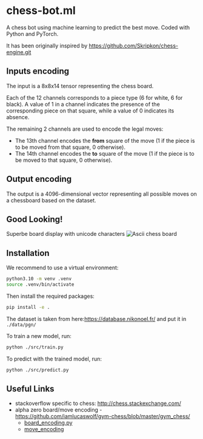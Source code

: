 # chess-bot.ml


A chess bot using machine learning to predict the best move.
Coded with Python and PyTorch.

It has been originally inspired by https://github.com/Skripkon/chess-engine.git

## Inputs encoding
The input is a 8x8x14 tensor representing the chess board. 

Each of the 12 channels corresponds to a piece type (6 for white, 6 for black). 
A value of 1 in a channel indicates the presence of the corresponding piece on that square, while a value of 0 indicates its absence.

The remaining 2 channels are used to encode the legal moves:
- The 13th channel encodes the **from** square of the move (1 if the piece is to be moved from that square, 0 otherwise).
- The 14th channel encodes the **to** square of the move (1 if the piece is to be moved to that square, 0 otherwise).

## Output encoding
The output is a 4096-dimensional vector representing all possible moves on a chessboard based on the dataset.

## Good Looking!

Superbe board display with unicode characters
![Ascii chess board](https://github.com/user-attachments/assets/3df3d359-f05f-4cac-8f9a-fcbf9489c985)

## Installation

We recommend to use a virtual environment:

```bash
python3.10 -m venv .venv
source .venv/bin/activate
```

Then install the required packages:

```bash
pip install -e .
```

The dataset is taken from here:https://database.nikonoel.fr/ and put it in `./data/pgn/`

To train a new model, run:

```bash
python ./src/train.py
```

To predict with the trained model, run:

```bash
python ./src/predict.py
```

## Useful Links
- stackoverflow specific to chess: http://chess.stackexchange.com/
- alpha zero board/move encoding - https://github.com/iamlucaswolf/gym-chess/blob/master/gym_chess/
  - [board_encoding.py](https://github.com/iamlucaswolf/gym-chess/blob/master/gym_chess/alphazero/board_encoding.py)
  - [move_encoding](https://github.com/iamlucaswolf/gym-chess/tree/master/gym_chess/alphazero/move_encoding)
